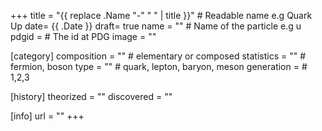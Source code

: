 +++
title = "{{ replace .Name "-" " " | title }}" # Readable name e.g Quark Up
date= {{ .Date }}
draft= true
name = "" # Name of the particle e.g u
pdgid = # The id at PDG
image = ""

[category]
  composition = "" # elementary or composed
  statistics = "" # fermion, boson
  type = "" # quark, lepton, baryon, meson
  generation =  # 1,2,3

[history]
  theorized = ""
  discovered = ""

[info]
  url = ""
+++
